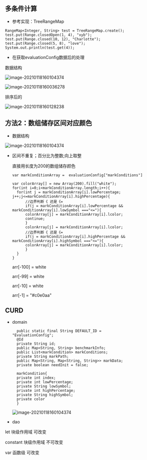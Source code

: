 ## 多条件计算

- 参考实现：TreeRangeMap

```
RangeMap<Integer, String> test = TreeRangeMap.create();
test.put(Range.closedOpen(1, 4), "xyb");
test.put(Range.closed(10, 12), "Charlotte");
test.put(Range.closed(5, 8), "love");
System.out.println(test.get(4));
```

- 在获取evaluationConfig数据后的处理

数据结构

![image-20210118160104374](C:\Users\zhangyq-i\AppData\Roaming\Typora\typora-user-images\image-20210118160104374.png)

![image-20210118160036278](C:\Users\zhangyq-i\AppData\Roaming\Typora\typora-user-images\image-20210118160036278.png)



排序后的

![image-20210118160128238](C:\Users\zhangyq-i\AppData\Roaming\Typora\typora-user-images\image-20210118160128238.png)



## 方法2：数组储存区间对应颜色

- 数据结构

![image-20210118160104374](C:\Users\zhangyq-i\AppData\Roaming\Typora\typora-user-images\image-20210118160104374.png)

- 区间不重复；百分比为整数;向上取整

  直接用长度为200的数组储存颜色

  ```
  var markConditionArray =  evaluationConfig["markConditions"]
  
  var colorArray[] = new Array(200).fill("white");
  for(int i=0;i<markConditionArray.length;i++){
  	for(int j = markConditionArray[i].lowPercentage; j++;j<=markConditionArray[i].highPercentage){
  		//边界判断《 还是《=
  		if(j = markConditionArray[i].lowPercentage && markConditionArray[i].lowSymbol ==="<="){
  		colorArray[j] = markConditionArray[i].lcolor;
  		continue;
  		}
  		colorArray[j] = markConditionArray[i].lcolor;
  		//边界判断《 还是《=
  		if(j = markConditionArray[i].highPercentage && markConditionArray[i].highSymbol ==="<="){
  		colorArray[j] = markConditionArray[i].lcolor;
  		}
  	}
  }
  
  ```

  

  arr[-100] = white

  arr[-99] = white

  arr[-10] = white

  arr[-1] = "#c0e0aa"





##  CURD

- domain

  ```
  	public static final String DEFAULT_ID = 			"EvaluationConfig";
  	@Id
  	private String id;
  	public Map<String, String> benchmarkInfo;
  	public List<markCondition> markConditions;
  	private String markPath;
  	public Map<String, Map<String, String>> markData;
  	private boolean needInit = false;
  	
  	markCondition{
  	private int index;
  	private int lowPercentage;
  	private String lowSymbol;
  	private int highPercentage;
  	private String highSymbol;
  	private color
  	}
  ```

  ![image-20210118160104374](C:\Users\zhangyq-i\AppData\Roaming\Typora\typora-user-images\image-20210118160104374.png)



- dao

let 块级作用域  可改变

constant 块级作用域  不可改变

var 函数级 可改变

